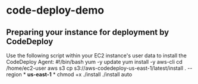 # code-deploy-demo


## Preparing your instance for deployment by CodeDeploy

Use the following script within your EC2 instance's user data to install the CodeDeploy Agent:
    #!/bin/bash
    yum -y update
    yum install -y aws-cli
    cd /home/ec2-user
    aws s3 cp s3://aws-codedeploy-us-east-1/latest/install . --region * **us-east-1** *
    chmod +x ./install
    ./install auto

